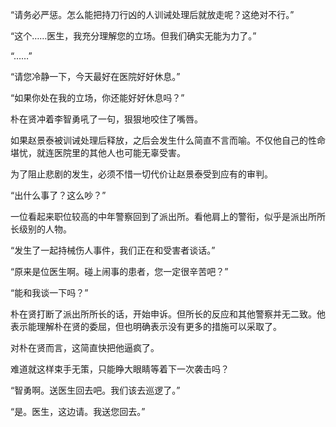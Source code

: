 “请务必严惩。怎么能把持刀行凶的人训诫处理后就放走呢？这绝对不行。”

“这个……医生，我充分理解您的立场。但我们确实无能为力了。”

“……”

“请您冷静一下，今天最好在医院好好休息。”

“如果你处在我的立场，你还能好好休息吗？”

朴在贤冲着李智勇吼了一句，狠狠地咬住了嘴唇。

如果赵景泰被训诫处理后释放，之后会发生什么简直不言而喻。不仅他自己的性命堪忧，就连医院里的其他人也可能无辜受害。

为了阻止悲剧的发生，必须不惜一切代价让赵景泰受到应有的审判。

“出什么事了？这么吵？”

一位看起来职位较高的中年警察回到了派出所。看他肩上的警衔，似乎是派出所所长级别的人物。

“发生了一起持械伤人事件，我们正在和受害者谈话。”

“原来是位医生啊。碰上闹事的患者，您一定很辛苦吧？”

“能和我谈一下吗？”

朴在贤打断了派出所所长的话，开始申诉。但所长的反应和其他警察并无二致。他表示能理解朴在贤的委屈，但也明确表示没有更多的措施可以采取了。

对朴在贤而言，这简直快把他逼疯了。

难道就这样束手无策，只能睁大眼睛等着下一次袭击吗？

“智勇啊。送医生回去吧。我们该去巡逻了。”

“是。医生，这边请。我送您回去。”